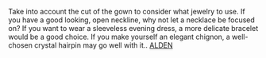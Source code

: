 Take into account the cut of the gown to consider what jewelry to use. If  you have a good looking, open neckline, why not let a necklace be focused on? If you want to wear a sleeveless evening dress, a more delicate bracelet would be a good choice. If you make yourself an elegant chignon, a well-chosen crystal hairpin may go well with it..
 <a href="http://www.rishabhdentalclinic.com/jpshopoutlet.asp?cheap=jpshopfl/shoppingso122.html" title="ALDEN">ALDEN</a>